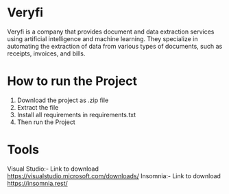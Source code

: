# Veryfi
Veryfi is a company that provides document and data extraction services using artificial intelligence and machine learning. 
They specialize in automating the extraction of data from various types of documents, such as receipts, invoices, and bills.

# How to run the Project
1. Download the project as .zip file
2. Extract the file
3. Install all requirements in requirements.txt
4. Then run the Project
# Tools
Visual Studio:- Link to download https://visualstudio.microsoft.com/downloads/
Insomnia:- Link to download https://insomnia.rest/
